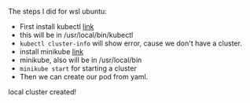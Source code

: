 The steps I did for wsl ubuntu:

- First install kubectl [link](https://kubernetes.io/docs/tasks/tools/install-kubectl-linux/)
- this will be in /usr/local/bin/kubectl
- `kubectl cluster-info` will show error, cause we don't have a cluster.
- install minikube [link](https://minikube.sigs.k8s.io/docs/start/)
- minikube, also will be in /usr/local/bin
- `minikube start` for starting a cluster
- Then we can create our pod from yaml.

local cluster created!
